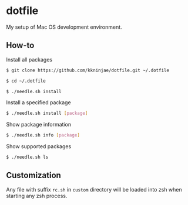 # dotfile

My setup of Mac OS development environment.


## How-to

Install all packages

```sh
$ git clone https://github.com/kkninjae/dotfile.git ~/.dotfile

$ cd ~/.dotfile

$ ./needle.sh install
```


Install a specified package

```sh
$ ./needle.sh install [package]
```


Show package information

```sh
$ ./needle.sh info [package]
```


Show supported packages

```sh
$ ./needle.sh ls
```


## Customization

Any file with suffix `rc.sh` in `custom` directory will be loaded into zsh when
starting any zsh process.
